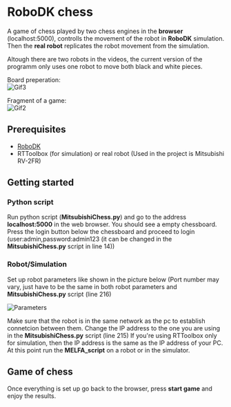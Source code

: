 # RoboDK chess
A game of chess played by two chess engines in the **browser** (localhost:5000), controlls the movement of the robot in **RoboDK** simulation. Then the **real robot** replicates the robot movement from the simulation.

Altough there are two robots in the videos, the current version of the programm only uses one robot to move both black and white pieces. 

Board preperation:
<br/>
![Gif3](https://github.com/user-attachments/assets/80013068-f813-4a26-9435-94684f66ba76)
<br/>

Fragment of a game:
<br/>
![Gif2](https://github.com/user-attachments/assets/2e1813c3-e110-473a-ad09-503f66b19c4e)
<br/>

## Prerequisites
* [RoboDK](https://robodk.com/)
* RTToolbox (for simulation) or real robot (Used in the project is Mitsubishi RV-2FR)
  

## Getting started
### Python script
Run python script (**MitsubishiChess.py**) and go to the address **localhost:5000** in the web browser. You should see a empty chessboard. Press the login button below the chessboard and proceed to login (user:admin,password:admin123 (it can be changed in the **MitsubishiChess.py** script in line 14))
### Robot/Simulation
Set up robot parameters like shown in the picture below (Port number may vary, just have to be the same in both robot parameters and **MitsubishiChess.py** script (line 216)

![Parameters](https://github.com/user-attachments/assets/03fe2e95-be21-432d-bc3d-ccc253bd2d5c)

Make sure that the robot is in the same network as the pc to establish connetcion between them. Change the IP address to the one you are using in the **MitsubishiChess.py** script (line 215)
If you're using RTToolbox only for simulation, then the IP address is the same as the IP address of your PC.
At this point run the **MELFA_script** on a robot or in the simulator. 

## Game of chess
Once everything is set up go back to the browser, press **start game** and enjoy the results.

